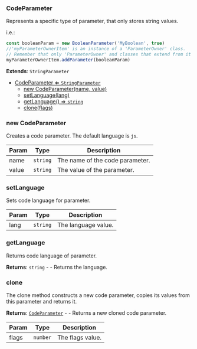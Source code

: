 <a name="CodeParameter"></a>

### CodeParameter 
Represents a specific type of parameter, that only stores string values.

i.e.:
```javascript
const booleanParam = new BooleanParameter('MyBoolean', true)
//'myParameterOwnerItem' is an instance of a 'ParameterOwner' class.
// Remember that only 'ParameterOwner' and classes that extend from it can host 'Parameter' objects.
myParameterOwnerItem.addParameter(booleanParam)
```


**Extends**: <code>StringParameter</code>  

* [CodeParameter ⇐ <code>StringParameter</code>](#CodeParameter)
    * [new CodeParameter(name, value)](#new-CodeParameter)
    * [setLanguage(lang)](#setLanguage)
    * [getLanguage() ⇒ <code>string</code>](#getLanguage)
    * [clone(flags)](#clone)

<a name="new_CodeParameter_new"></a>

### new CodeParameter
Creates a code parameter.
The default language is `js`.


| Param | Type | Description |
| --- | --- | --- |
| name | <code>string</code> | The name of the code parameter. |
| value | <code>string</code> | The value of the parameter. |

<a name="CodeParameter+setLanguage"></a>

### setLanguage
Sets code language for parameter.



| Param | Type | Description |
| --- | --- | --- |
| lang | <code>string</code> | The language value. |

<a name="CodeParameter+getLanguage"></a>

### getLanguage
Returns code language of parameter.


**Returns**: <code>string</code> - - Returns the language.  
<a name="CodeParameter+clone"></a>

### clone
The clone method constructs a new code parameter,
copies its values from this parameter and returns it.


**Returns**: [<code>CodeParameter</code>](#CodeParameter) - - Returns a new cloned code parameter.  

| Param | Type | Description |
| --- | --- | --- |
| flags | <code>number</code> | The flags value. |

